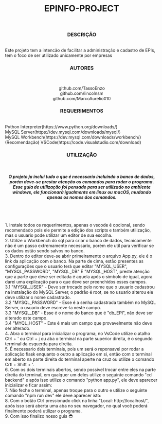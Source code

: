 <h1 align="center"> EPINFO-PROJECT </h1></br>
<h3 align="center"> DESCRIÇÃO </h3></br>
Este projeto tem a intencão de facilitar a administração e cadastro de EPIs, tem o foco de ser utilizado unicamente por empresas<br/>
 
<h3 align="center"> AUTORES </h3></br>
<p align="center">
github.com/TassoEnzo<br/>
github.com/lincolnsm<br/>
github.com/MarcoAurelio010<br/>
</p>

<h3 align="center"> REQUERIMENTOS </h3></br>
Python Interpreter(https://www.python.org/downloads/)</br>
MySQL Server(https://dev.mysql.com/downloads/mysql/)</br>
MySQL Workbench(https://dev.mysql.com/downloads/workbench/)</br>
(Recomendação) VSCode(https://code.visualstudio.com/download)</br>

<h3 align="center"> UTILIZAÇÃO </h3></br>
<h5 align="center">O projeto ja inclui tudo o que é necessario incluindo o banco de dados, porém deve-se prestar atenção os comandos para rodar o programa. Esse guia de utilização foi pensado para ser utilizado no ambiente windows, ele funcionará igualmente em linux ou macOS, mudando apenas os nomes dos comandos.</h5></br>
</br>
</br>
1. Instale todos os requerimentos, apenas o vscode é opcional, sendo recomendado pois ele permite a edição dos scripts e também utilização, mas o usuario pode utilizar um editor de sua escolha.</br>
2. Utilize o Workbench do sql para criar o banco de dados, tecnicamente não é um passo extremamente necessario, porém ele util para verificar se os dados estão sendo salvos no banco.</br>
3. Dentro do editor deve-se abrir primeiramente o arquivo App.py, ele é o link da aplicação com o banco. Na parte de cima, estão presentes as configurações que o usuario terá que editar "MYSQL_USER", "MYSQL_PASSWORD", "MYSQL_DB" E "MYSQL_HOST", preste atenção que a parte que deve ser editada é aquela após o simbolo de igual, agora darei uma explicação para o que deve ser preenchidos esses campos.</br>
   3.1 "MYSQL_USER" - Deve ser trocado pelo nome que o usuario cadastrou na instalação do MySQL Server, o padrão é root, se no usuario alterou ele deve utilizar o nome cadastrado.</br>
   3.2 "MYSQL_PASSWORD" - Esse é a senha cadastrada também no MySQL Server, o usuario deve escreve-la neste campo.</br>
   3.3 "MYSQL_DB" - Esse é o nome do banco que é "db_EPI", não deve ser alterado este campo.</br>
   3.4 "MYQL_HOST" - Este é mais um campo que provavelmente não deve ser alterado.</br>
4. Abra o terminal para inicializar o programa, no VsCode utilize o atalho Ctrl + ' ou Ctrl + j ou aba o terminal na parte superior direita, é o segundo terminal da esquerda para direita.</br>
5. É necessario dois terminais, pois um será o reponsavel por rodar a aplicação flask enquanto o outro a aplicação em si, então com o terminal em aberto na parte direita do terminal aperte na cruz ou utilize o comando Crtl + Shift + '.</br>
6. Com os dois terminais abertos, sendo possivel trocar entre eles na parte direita do terminal, em qualquer um deles utilize o seguinte comando "cd backend" e após isso utilize o comando "python app.py", ele deve aparecer inicializar e ficar assim:</br>
7. Não feche o terminal, apenas troque para o outro e utilize o seguinte comando "npm run dev" ele deve aparecer isto:</br>
8. Com o botão Ctrl pressionado click na linha "Local: http://localhost/", após isso será aberta uma aba no seu navegador, no qual você poderá finalmente poderá utilizar o programa.</br>
9. Com isso finalizo nosso guia 😎 </br>
